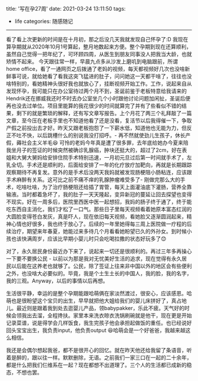 title: '写在孕27周'
date: 2021-03-24 13:11:50
tags:
- life
categories: 随感随记
---

看了看上次更新的时间是在十月初，那之后没几天我就发现自己怀孕了:D 
我现在算孕期就从2020年10月1号算起，整月地数起来方便。整个孕期到现在还算顺利，虽然自己觉得一把年纪了，可环顾四周，从医生到朋友同事没人把我当大龄，也就矫情不起来。
今天跟往常一样，早晨九点多从沙发上磨叽到电脑跟前，所谓 home office，看了一通网页之后拨通了老妈的视频，每天都视频好几次也没啥新鲜事可说，就给她看了看我这突飞猛进的肚子，问问她这一天都干啥了，往往也没啥特别的，看她精神头很好我也就放心了，挂断视频开始工作。工作，说起来自从发现怀孕，我可能只在办公室待过两个月不到，圣诞前鉴于老板特意给我请来的Hendrik还在挪威我还时不时去办公室坐几个小时跟他讨论问题加闲扯，圣诞后便再也没去过单位。项目里能算的我花很少的时间就算完了并有了些看似不错的结果，剩下的就是繁琐的解释，还有写文章写报告。上个月花了两三个礼拜敲了一篇文章，至今压在老板手里也不知道他看了还是没看，复活节以后我得催一下，争取产假之前投出去才好。昨天又跟老板抱怨了一下薪水低，知道他也无能为力，但反正不吐不快，以后跳槽什么的别说我没打招呼。- 再不然就使劲儿生孩子，休长产假，薅社会主义羊毛😆
可怜的老妈今年真是遭了很多罪，去年底给她办今夏来陪我坐月子的签证的时候突然被确诊乳腺癌，肿块还挺大的，超过了2cm，好在表姐和大舅大舅妈给安排住院手术特别迅速，一月初元旦过后第一时间就手术了，左乳全切。手术还是顺利的，后面给安排了一年的化疗放疗加靶向，再就是长期跟踪观察期待不再复发。意外的是手术后没两天我妈就被发现肠梗阻小肠粘连，应该跟手术麻醉有关系。这可比之前不痛不痒的乳腺肿瘤难受多了- 刚做完那么大的手术，吃啥吐啥，为了治疗肠梗阻还给插了胃管，每天上面灌油底下灌肠，营养全靠输液。当时都着急坏了，我的肚子一天天隆起，变异新冠的蔓延让回去探望也变得不现实。好在一周多后，医院里西医中医一起想招，我妈的肠子终于通了，终于能吃东西自主消化，我们才松了一口气。那些日子里每天视频看着她原本富态红润的大圆脸变得苍白发灰，真是吓人，现在依旧每天视频，看她脸又逐渐圆润起来，精神心情也好很多，我也终于放心了。后续的一年里她得每三周上医院做一疗程的后续治疗，期望来年春夏，她能过来多待几个月看看她盼望已久的外孙女。到时候小孩也该快满周岁，应该比早期小婴儿时只会吃喝拉撒的状态好玩多了😊 

对了，永久居民身份最近办下来了，说起来一切还是很顺利的。再过三年多再操心一下要不要换公民 - 以前以为那是我对无忧美好生活的追求，现在觉得有永久居民以后能在这养老也就够了。公民，除了签证上往来非中国以外的地区会有些便利之外，也没啥大必要似的。毕竟，我是个土生土长的中国人，我的脸，我的名字，我的三观。Anyway，以后的事情以后再想。

生活很平静，幸运的是整个孕期能跟哈萌俩在家淡然渡过，很安心，应该感恩。哈萌也是很盼望这个宝贝的出生，早早就把他大姐给我们的婴儿床拼好了，真占地儿。最近则是跟着我到处去逛婴儿产品，领babypakker，乐此不疲。天气好的时候会领我出去溜，全程搀扶。家里本来洗衣晾衣洗锅刷碗就是他干，现在更是开始记录菜谱，说是得学会几样饭食，我生完孩子他会承担起做饭的重任。也已经说好回头宝宝出生，我负责input，他负责output 😆哈萌会是一个好爸爸，我越来越这么相信。

我还是会偶尔想起我爸，都不是很开心的回忆。就在昨天他还给我留了条语音，听着是醉的，跟以往一样。默默删除，无语。之前我们一家三口在一起的二十余年，都是什么把我们仨维系在一起？现在都想不出道理了。三个人的生活都已成新的稳态，不想也罢。










